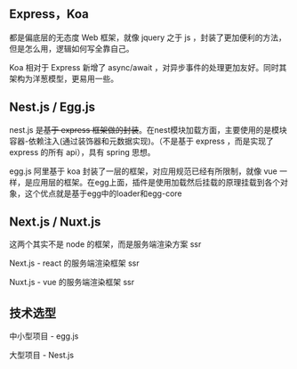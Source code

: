 ## Express，Koa 

都是偏底层的无态度 Web 框架，就像 jquery 之于 js ，封装了更加便利的方法，但是怎么用，逻辑如何写全靠自己。

Koa 相对于 Express 新增了 async/await ，对异步事件的处理更加友好。同时其架构为洋葱模型，更易用一些。

## Nest.js / Egg.js

nest.js 是~~基于 express 框架做的封装~~。在nest模块加载方面，主要使用的是模块容器-依赖注入(通过装饰器和元数据实现)。（不是基于  express ，而是实现了 express 的所有 api），具有 spring 思想。

egg.js 阿里基于 koa 封装了一层的框架，对应用规范已经有所限制，就像 vue 一样，是应用层的框架。在egg上面，插件是使用加载然后挂载的原理挂载到各个对象，这个优点就是基于egg中的loader和egg-core

## Next.js / Nuxt.js

这两个其实不是 node 的框架，而是服务端渲染方案 ssr

Next.js - react 的服务端渲染框架 ssr

Nuxt.js - vue 的服务端渲染框架 ssr

## 技术选型

中小型项目 - egg.js

大型项目 - Nest.js
